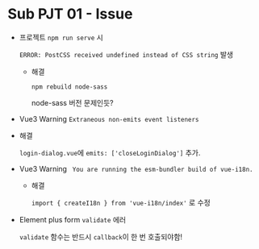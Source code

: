 # Sub PJT 01 - Issue

- 프로젝트 `npm run serve` 시

  `ERROR: PostCSS received undefined instead of CSS string` 발생

  - 해결

    `npm rebuild node-sass`

    node-sass 버전 문제인듯? 

-  Vue3 Warning `Extraneous non-emits event listeners `

  - 해결

    `login-dialog.vue`에 `emits: ['closeLoginDialog']` 추가.

- Vue3 Warning ` You are running the esm-bundler build of vue-i18n.`

  - 해결

    `import { createI18n } from 'vue-i18n/index'` 로 수정

- Element plus form `validate` 에러

  `validate` 함수는 반드시  `callback`이 한 번 호출되야함!

